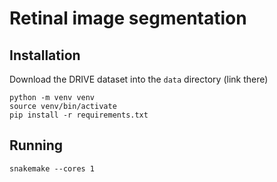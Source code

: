 # Retinal image segmentation

## Installation

Download the DRIVE dataset into the `data` directory (link there)

```
python -m venv venv
source venv/bin/activate
pip install -r requirements.txt
```

## Running

```
snakemake --cores 1
```
